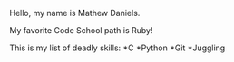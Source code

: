 Hello, my name is Mathew Daniels.

My favorite Code School path is Ruby!

This is my list of deadly skills:
*C
*Python
*Git
*Juggling

